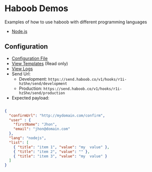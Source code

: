 # Haboob Demos
Examples of how to use haboob with different programming languages

- [Node.js](/nodejs)

## Configuration

- [Configuration File](/config/default.yaml)
- [View Templates](https://app.haboob.co/r1i-hzShe/edit/Hyej-nMSnx) (Read only)
- [View Logs](https://app.haboob.co/r1i-hzShe/edit/Hyej-nMSnx/history)
- Send Url:
  - Development: `https://send.haboob.co/v1/hooks/r1i-hzShe/send/development`
  - Production: `https://send.haboob.co/v1/hooks/r1i-hzShe/send/production`
- Expected payload:
```json

{
  "confirmUrl": "http://mydomain.com/confirm",
  "user" : {
    "firstName": "Jhon",
    "email": "jhon@domain.com"
  },
  "lang": "nodejs",
  "list": [
    { "title": "item 1", "value": "my  value" },
    { "title": "item 2", "value": "" },
    { "title": "item 3", "value": "my  value" }
  ]
}
```

